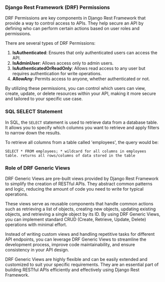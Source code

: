 ### Django Rest Framework (DRF) Permissions

DRF Permissions are key components in Django Rest Framework that provide a way to control access to APIs. They help secure an API by defining who can perform certain actions based on user roles and permissions.

There are several types of DRF Permissions:

1. **IsAuthenticated**: Ensures that only authenticated users can access the API.
2. **IsAdminUser**: Allows access only to admin users.
3. **IsAuthenticatedOrReadOnly**: Allows read access to any user but requires authentication for write operations.
4. **AllowAny**: Permits access to anyone, whether authenticated or not.

By utilizing these permissions, you can control which users can view, create, update, or delete resources within your API, making it more secure and tailored to your specific use case.

### SQL SELECT Statement

In SQL, the `SELECT` statement is used to retrieve data from a database table. It allows you to specify which columns you want to retrieve and apply filters to narrow down the results.

To retrieve all columns from a table called 'employees', the query would be:

```SELECT * FROM employees; * wildcard for all columns in employees table. returns all rows/columns of data stored in the table```

### Role of DRF Generic Views

DRF Generic Views are pre-built views provided by Django Rest Framework to simplify the creation of RESTful APIs. They abstract common patterns and logic, reducing the amount of code you need to write for typical operations.

These views serve as reusable components that handle common actions such as retrieving a list of objects, creating new objects, updating existing objects, and retrieving a single object by its ID. By using DRF Generic Views, you can implement standard CRUD (Create, Retrieve, Update, Delete) operations with minimal effort.

Instead of writing custom views and handling repetitive tasks for different API endpoints, you can leverage DRF Generic Views to streamline the development process, improve code maintainability, and ensure consistency in your API design.

DRF Generic Views are highly flexible and can be easily extended and customized to suit your specific requirements. They are an essential part of building RESTful APIs efficiently and effectively using Django Rest Framework.

